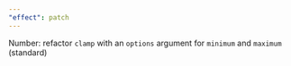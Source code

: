 ```yaml
---
"effect": patch
---
```


Number: refactor `clamp` with an `options` argument for `minimum` and `maximum` (standard)
